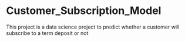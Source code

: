 # Customer_Subscription_Model
This project is a data science project to predict whether a customer will subscribe to a term deposit or not
